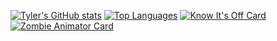 [![Tyler's GitHub stats](https://github-readme-stats.vercel.app/api?username=titswort&count_private=true&show_icons=true&theme=dark)](https://github.com/titswort)
[![Top Languages](https://github-readme-stats.vercel.app/api/top-langs/?username=titswort&theme=dark&count_private=true&layout=compact)](https://github.com/titswort)
[![Know It's Off Card](https://github-readme-stats.vercel.app/api/pin/?username=titswort&repo=know-its-off&show_icons=true&theme=dark)](https://github.com/titswort/know-its-off)
[![Zombie Animator Card](https://github-readme-stats.vercel.app/api/pin/?username=titswort&repo=zombie-animator&show_icons=true&theme=dark)](https://github.com/titswort/zombie-animator)
